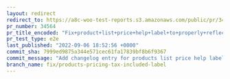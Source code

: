 ```yaml
---
layout: redirect
redirect_to: https://a8c-woo-test-reports.s3.amazonaws.com/public/pr/34564/e2e/index.html
pr_number: 34564
pr_title_encoded: "Fix+product+list+price+help+label+to+properly+reflect+tax+settings"
pr_test_type: e2e
last_published: "2022-09-06 18:52:56 +0000"
commit_sha: 7999ed9875a344e571cec61fa17839bf8b6f9367
commit_message: "Add changelog entry for products list price help label."
branch_name: fix/products-pricing-tax-included-label
---
```

